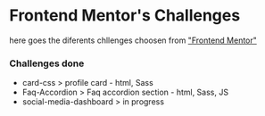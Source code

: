 # Frontend Mentor's Challenges

here goes the diferents chllenges choosen from ["Frontend Mentor"](https://www.frontendmentor.io/) 

### Challenges done 
* card-css > profile card - html, Sass
* Faq-Accordion > Faq accordion section - html, Sass, JS
* social-media-dashboard > in progress
